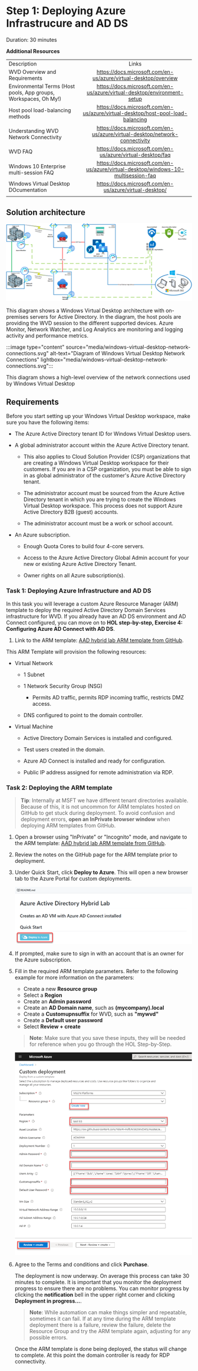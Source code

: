 # Step 1: Deploying Azure Infrastrucure and AD DS

Duration:  30 minutes

**Additional Resources**

|                                                             |                                                              |
| ----------------------------------------------------------- | :----------------------------------------------------------: |
| Description                                                 |                            Links                             |
| WVD Overview and Requirements | https://docs.microsoft.com/en-us/azure/virtual-desktop/overview |
| Environmental Terms (Host pools, App groups, Workspaces, Oh My!) | https://docs.microsoft.com/en-us/azure/virtual-desktop/environment-setup |
| Host pool load-balancing methods | https://docs.microsoft.com/en-us/azure/virtual-desktop/host-pool-load-balancing |
| Understanding WVD Network Connectivity | https://docs.microsoft.com/en-us/azure/virtual-desktop/network-connectivity |
| WVD FAQ | https://docs.microsoft.com/en-us/azure/virtual-desktop/faq |
| Windows 10 Enterprise multi-session FAQ | https://docs.microsoft.com/en-us/azure/virtual-desktop/windows-10-multisession-faq |
| Windows Virtual Desktop DOcumentation | https://docs.microsoft.com/en-us/azure/virtual-desktop/ |
|                                                             |                                                              |

## Solution architecture

![This is the Solution architecture diagram as described in the text below.](images/wvdsolutiondiagramv2.png "Solution architecture") 

This diagram shows a Windows Virtual Desktop architecture with on-premises servers for Active Directory.  In the diagram, the host pools are providing the WVD session to the different supported devices. Azure Monitor, Network Watcher, and Log Analytics are monitoring and logging activity and performance metrics.

:::image type="content" source="media/windows-virtual-desktop-network-connections.svg" alt-text="Diagram of Windows Virtual Desktop Network Connections" lightbox="media/windows-virtual-desktop-network-connections.svg":::

This diagram shows a high-level overview of the network connections used by Windows Virtual Desktop 

## Requirements

Before you start setting up your Windows Virtual Desktop workspace, make sure you have the following items:

-   The Azure Active Directory tenant ID for Windows Virtual Desktop users.

-   A global administrator account within the Azure Active Directory tenant.

    -   This also applies to Cloud Solution Provider (CSP) organizations that are creating a Windows Virtual Desktop workspace for their customers. If you are in a CSP organization, you must be able to sign in as global administrator of the customer\'s Azure Active Directory tenant.

    -   The administrator account must be sourced from the Azure Active Directory tenant in which you are trying to create the Windows Virtual Desktop workspace. This process does not support Azure Active Directory B2B (guest) accounts.

    -   The administrator account must be a work or school account.

-   An Azure subscription.

    -   Enough Quota Cores to build four 4-core servers.

    -   Access to the Azure Active Directory Global Admin account for your new or existing Azure Active Directory Tenant.

    -   Owner rights on all Azure subscription(s).

### Task 1: Deploying Azure Infrastructure and AD DS

In this task you will leverage a custom Azure Resource Manager (ARM) template to deploy the required Active Directory Domain Services infrastructure for WVD. If you already have an AD DS environment and AD Connect configured, you can move on to **HOL step-by-step, Exercise 4: Configuring Azure AD Connect with AD DS**.

1. Link to the ARM template: [AAD hybrid lab ARM template from GitHub](https://github.com/PeterR-msft/M365WVDWS/tree/master/AAD-Hybrid-Lab).

This ARM Template will provision the following resources:

-   Virtual Network

    -   1 Subnet

    -   1 Network Security Group (NSG)

        -   Permits AD traffic, permits RDP incoming traffic, restricts DMZ access.

    -   DNS configured to point to the domain controller.

-   Virtual Machine

    -   Active Directory Domain Services is installed and configured.

    -   Test users created in the domain.

    -   Azure AD Connect is installed and ready for configuration.

    -   Public IP address assigned for remote administration via RDP.


### Task 2: Deploying the ARM template

>**Tip**: Internally at MSFT we have different tenant directories available. Because of this, it is not uncommon for ARM templates hosted on GitHub to get stuck during
deployment. To avoid confusion and deployment errors, **open an InPrivate browser window** when deploying ARM templates from GitHub.

1.  Open a browser using "InPrivate" or "Incognito" mode, and navigate to the ARM template: [AAD hybrid lab ARM template from GitHub](https://github.com/PeterR-msft/M365WVDWS/tree/master/AAD-Hybrid-Lab).

2.  Review the notes on the GitHub page for the ARM template prior to deployment.

3.  Under Quick Start, click **Deploy to Azure**. This will open a new browser tab to the Azure Portal for custom deployments.
    
    ![Screenshop of the Deploy to Azure button within Github.](images/1.png "Deploy to Azure button")

4.  If prompted, make sure to sign in with an account that is an owner for the Azure subscription.

5.  Fill in the required ARM template parameters. Refer to the following example for more information on the parameters:

    - Create a new **Resource group**
    - Select a **Region**
    - Create an **Admin password**
    - Create an **AD Domain name**, such as **(mycompany).local**
    - Create a **Customupnsuffix** for WVD, such as **"mywvd"**
    - Create a **Default user password**
    - Select **Review + create**

    >**Note**: Make sure that you save these inputs, they will be needed for reference when you go through the HOL Step-by-Step.
    
    ![This image shows the values to enter into the custom template for the setup of the WVD domain controller.](images/wvdcustomdeployment.png "Windows Virtual Desktop custom deployment template")

6.  Agree to the Terms and conditions and click **Purchase**.

    The deployment is now underway. On average this process can take 30 minutes to complete. It is important that you monitor the deployment progress to ensure there are no problems. You can monitor progress by clicking the **notification** bell in the upper right corner and clicking **Deployment in progress...**.

    >**Note**: While automation can make things simpler and repeatable, sometimes it can fail. If at any time during the ARM template deployment there is a failure, review the failure, delete the Resource Group and try the ARM template again, adjusting for any possible errors.

    Once the ARM template is done being deployed, the status will change to complete. At this point the domain controller is ready for RDP connectivity.


